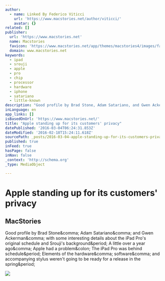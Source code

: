 ```yaml
---
author:
  - name: Linked By Federico Viticci
    url: 'https://www.macstories.net/author/viticci/'
    avatar: {}
related: []
publisher:
  url: 'https://www.macstories.net'
  name: Macstories
  favicon: 'https://www.macstories.net/app/themes/macstories4/images/favicon.png'
  domain: www.macstories.net
keywords:
  - ipad
  - srouji
  - apple
  - pro
  - chip
  - processor
  - hardware
  - iphone
  - satariano
  - little-known
description: "Good profile by Brad Stone, Adam Satariano, and Gwen Ackerman, with some interesting details about the iPad Pro's original schedule and Srouji's background. A little over a year ago, Apple had a problem: The iPad Pro was behind schedule. Elements of the hardware, software, and accompanying stylus weren't going to be ready for a release in the spring."
inLanguage: en
app_links: []
isBasedOnUrl: 'https://www.macstories.net/'
title: "Apple standing up for its customers' privacy"
datePublished: '2016-03-04T06:24:31.853Z'
dateModified: '2016-02-18T15:24:11.618Z'
sourcePath: _posts/2016-03-04-apple-standing-up-for-its-customers-privacy.md
published: true
inFeed: true
hasPage: false
inNav: false
_context: 'http://schema.org'
_type: MediaObject

---
```

# Apple standing up for its customers' privacy

<article style=""><h1>MacStories</h1><p>Good profile by Brad Stone&amp;comma; Adam Satariano&amp;comma; and Gwen Ackerman&amp;comma; with some interesting details about the iPad Pro's original schedule and Srouji's background&amp;period; A little over a year ago&amp;comma; Apple had a problem&amp;colon; The iPad Pro was behind schedule&amp;period; Elements of the hardware&amp;comma; software&amp;comma; and accompanying stylus weren't going to be ready for a release in the spring&amp;period;</p><img src="http://56243e3f6f46fe44a301-deabeb5f3878e3553d0b065ea974f9bf.r83.cf1.rackcdn.com/256px.png" /></article>